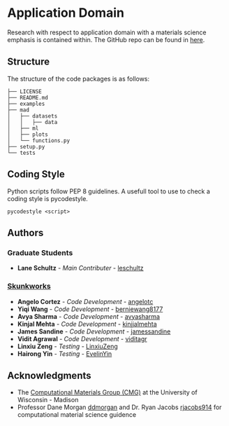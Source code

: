 # Application Domain

Research with respect to application domain with a materials science emphasis is contained within. The GitHub repo can be found in [here](https://github.com/leschultz/application_domain.git).

## Structure
The structure of the code packages is as follows:

```
├── LICENSE
├── README.md
├── examples
├── mad
│   ├── datasets
│   │   ├── data
│   ├── ml
│   ├── plots 
│   └── functions.py
├── setup.py
└── tests
```

## Coding Style

Python scripts follow PEP 8 guidelines. A usefull tool to use to check a coding style is pycodestyle.

```
pycodestyle <script>
```

## Authors

### Graduate Students
* **Lane Schultz** - *Main Contributer* - [leschultz](https://github.com/leschultz)

### [Skunkworks](https://skunkworks.engr.wisc.edu/)
* **Angelo Cortez** - *Code Development* - [angelotc](https://github.com/angelotc)
* **Yiqi Wang** - *Code Development* - [berniewang8177](https://github.com/berniewang8177)
* **Avya Sharma** - *Code Development* - [avyasharma](https://github.com/avyasharma)
* **Kinjal Mehta** - *Code Development* - [kinjjalmehta](https://github.com/kinjjalmehta)
* **James Sandine** - *Code Development* - [jamessandine](https://github.com/jamessandine)
* **Vidit Agrawal** - *Code Development* - [viditagr](https://github.com/viditagr)
* **Linxiu Zeng** - *Testing* - [LinxiuZeng](https://github.com/LinxiuZeng)
* **Hairong Yin** - *Testing* - [EvelinYin](https://github.com/EvelinYin)

## Acknowledgments

* The [Computational Materials Group (CMG)](https://matmodel.engr.wisc.edu/) at the University of Wisconsin - Madison
* Professor Dane Morgan [ddmorgan](https://github.com/ddmorgan) and Dr. Ryan Jacobs [rjacobs914](https://github.com/rjacobs914) for computational material science guidence
